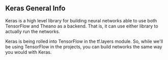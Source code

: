 ## Keras General Info

Keras is a high level library for building neural networks able to use both TensorFlow and Theano as a backend. That is, it can use either library to actually run the networks.

Keras is being rolled into TensorFlow in the tf.layers module. So, while we'll be using TensorFlow in the projects, you can build networks the same way you would with Keras. 
